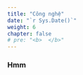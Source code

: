 ```yaml
---
title: "Công nghệ"
date: "`r Sys.Date()`"
weight: 6
chapter: false
# pre: "<b>  </b>"
---
```


### Hmm
